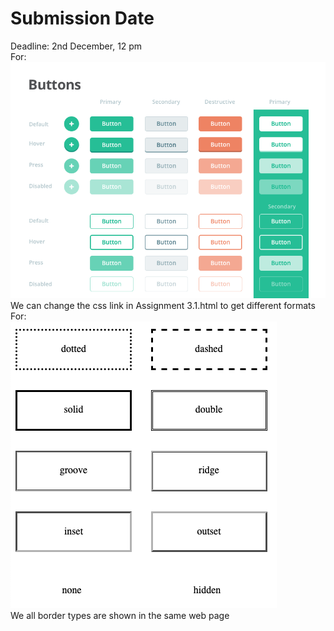 # Submission Date
Deadline: 2nd December, 12 pm  
For:  
![buttons](buttons.png)  
We can change the css link in Assignment 3.1.html to get different formats    
For:  
![box](box.png)  
We all border types are shown in the same web page
